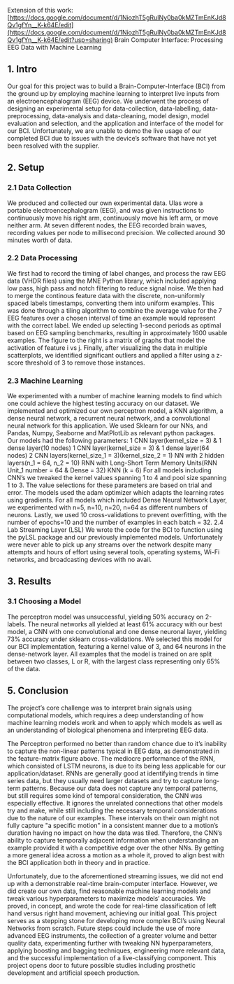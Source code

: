Extension of this work: [https://docs.google.com/document/d/1NiozhT5gRuINy0ba0kMZTmEnKJd8Qv1gfYn__K-k64E/edit](https://docs.google.com/document/d/1NiozhT5gRuINy0ba0kMZTmEnKJd8Qv1gfYn__K-k64E/edit?usp=sharing)
Brain Computer Interface: Processing EEG Data with Machine Learning

## 1. Intro	
Our goal for this project was to build a Brain-Computer-Interface (BCI) from the ground up by employing machine learning to interpret live inputs from an electroencephalogram (EEG) device. We underwent the process of designing an experimental setup for data-collection, data-labelling, data-preprocessing, data-analysis and data-cleaning, model design, model evaluation and selection, and the application and interface of the model for our BCI. Unfortunately, we are unable to demo the live usage of our completed BCI due to issues with the device’s software that have not yet been resolved with the supplier.

## 2. Setup
### 2.1 Data Collection
We produced and collected our own experimental data. Ulas wore a portable electroencephalogram (EEG), and was given instructions to continuously move his right arm, continuously move his left arm, or move neither arm. At seven different nodes, the EEG recorded brain waves, recording values per node to millisecond precision. We collected around 30 minutes worth of data. 

### 2.2 Data Processing
We first had to record the timing of label changes, and process the raw EEG data (VHDR files) using the MNE Python library, which included applying low pass, high pass and notch filtering to reduce signal noise. We then had to merge the continous feature data with the discrete, non-uniformly spaced labels timestamps, converting them into uniform examples. This was done through a tiling algorithm to combine the average value for the 7 EEG features over a chosen interval of time an example would represent with the correct label. We ended up selecting 1-second periods as optimal based on EEG sampling benchmarks, resulting in approximately 1600 usable examples. The figure to the right is a matrix of graphs that model the activation of feature i vs j.
Finally, after visualizing the data in multiple scatterplots, we identified significant outliers and applied a filter using a z-score threshold of 3 to remove those instances.
### 2.3 Machine Learning 
We experimented with a number of machine learning models to find which one could achieve the highest testing accuracy on our dataset. We implemented and optimized our own perceptron model, a KNN algorithm, a dense neural network, a recurrent neural network, and a convolutional neural network for this application. We used Sklearn for our NNs, and Pandas, Numpy, Seaborne and MatPlotLib as relevant python packages. 
Our models had the following parameters: 
1 CNN layer(kernel_size = 3) & 1 dense layer(10 nodes) 
1 CNN layer(kernel_size = 3) & 1 dense layer(64 nodes)
2 CNN layers(kernel_size_1 = 3)(kernel_size_2 = 1)
NN with 2 hidden layers(n_1 = 64, n_2 = 10)
RNN with Long-Short Term Memory Units(RNN Unit_1 number = 64 & Dense = 32)
KNN (k = 6)
For all models including CNN’s we tweaked the kernel values spanning 1 to 4 and pool size spanning 1 to 3. The value selections for these parameters are based on trial and error. The models used the adam optimizer which adapts the learning rates using gradients. 
For all models which included Dense Neural Network Layer, we experimented with n=5, n=10, n=20, n=64 as different numbers of neurons. Lastly, we used 10 cross-validations to prevent overfitting, with the number of epochs=10 and the number of examples in each batch = 32. 
2.4 Lab Streaming Layer (LSL)
We wrote the code for the BCI to function using the pyLSL package and our previously implemented models. Unfortunately were never able to pick up any streams over the network despite many attempts and hours of effort using several tools, operating systems, Wi-Fi networks, and broadcasting devices with no avail.

## 3. Results
### 3.1 Choosing a Model
The perceptron model was unsuccessful, yielding 50% accuracy on 2-labels. The neural networks all yielded at least 61% accuracy with our best model, a CNN with one convolutional and one dense neuronal layer, yielding 73% accuracy under sklearn cross-validations. We selected this model for our BCI implementation, featuring a kernel value of 3, and 64 neurons in the dense-network layer. All examples that the model is trained on are split between two classes, L or R, with the largest class representing only 65% of the data.

## 5. Conclusion
The project’s core challenge was to interpret brain signals using computational models, which requires a deep understanding of how machine learning models work and when to apply which models as well as an understanding of biological phenomena and interpreting EEG data.

The Perceptron performed no better than random chance due to it’s inability to capture the non-linear patterns typical in EEG data, as demonstrated in the feature-matrix figure above. The mediocre performance of the RNN, which consisted of LSTM neurons, is due to its being less applicable for our application/dataset. RNNs are generally good at identifying trends in time series data, but they usually need larger datasets and try to capture long-term patterns. Because our data does not capture any temporal patterns, but still requires some kind of temporal consideration, the CNN was especially effective. It ignores the unrelated connections that other models try and make, while still including the necessary temporal considerations due to the nature of our examples. These intervals on their own might not fully capture "a specific motion" in a consistent manner due to a motion’s duration having no impact on how the data was tiled. Therefore, the CNN’s ability to capture temporally adjacent information when understanding an example provided it with a competitive edge over the other NNs. By getting a more general idea across a motion as a whole it, proved to align best with the BCI application both in theory and in practice.

Unfortunately, due to the aforementioned streaming issues, we did not end up with a demonstrable real-time brain-computer interface. However, we did create our own data, find reasonable machine learning models and tweak various hyperparameters to maximize models’ accuracies. We proved, in concept, and wrote the code for real-time classification of left hand versus right hand movement, achieving our initial goal. This project serves as a stepping stone for developing more complex BCI’s using Neural Networks from scratch. Future steps could include the use of more advanced EEG instruments, the collection of a greater volume and better quality data, experimenting further with tweaking NN hyperparameters, applying boosting and bagging techniques, engineering more relevant data, and the successful implementation of a live-classifying component. This project opens door to future possible studies including prosthetic development and artificial speech production. 
